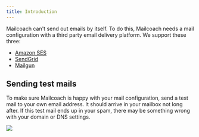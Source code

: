```yaml
---
title: Introduction
---
```


Mailcoach can't send out emails by itself. To do this, Mailcoach needs a mail configuration with a third party email delivery platform. We support these three:

- [Amazon SES](/docs/app/mail-configuration/amazon-ses)
- [SendGrid](/docs/app/mail-configuration/sendgrid)
- [Mailgun](/docs/app/mail-configuration/mailgun)

## Sending test mails

To make sure Mailcoach is happy with your mail configuration, send a test mail to your own email address. It should arrive in your mailbox not long after. If this test mail ends up in your spam, there may be something wrong with your domain or DNS settings.

![](https://mailcoach.app/images/docs/app/mail-configuration/successful-test-mail.png)

